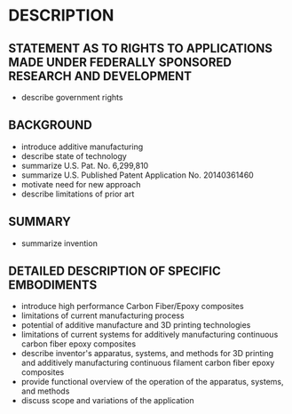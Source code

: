 # DESCRIPTION

## STATEMENT AS TO RIGHTS TO APPLICATIONS MADE UNDER FEDERALLY SPONSORED RESEARCH AND DEVELOPMENT

- describe government rights

## BACKGROUND

- introduce additive manufacturing
- describe state of technology
- summarize U.S. Pat. No. 6,299,810
- summarize U.S. Published Patent Application No. 20140361460
- motivate need for new approach
- describe limitations of prior art

## SUMMARY

- summarize invention

## DETAILED DESCRIPTION OF SPECIFIC EMBODIMENTS

- introduce high performance Carbon Fiber/Epoxy composites
- limitations of current manufacturing process
- potential of additive manufacture and 3D printing technologies
- limitations of current systems for additively manufacturing continuous carbon fiber epoxy composites
- describe inventor's apparatus, systems, and methods for 3D printing and additively manufacturing continuous filament carbon fiber epoxy composites
- provide functional overview of the operation of the apparatus, systems, and methods
- discuss scope and variations of the application

